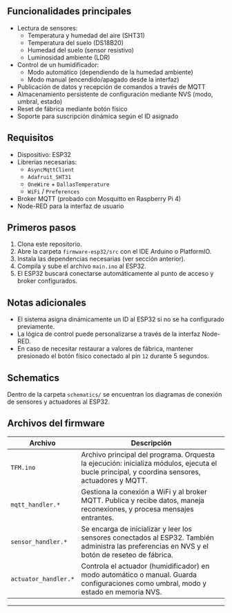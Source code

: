 

## Funcionalidades principales

- Lectura de sensores:
  - Temperatura y humedad del aire (SHT31)
  - Temperatura del suelo (DS18B20)
  - Humedad del suelo (sensor resistivo)
  - Luminosidad ambiente (LDR)
- Control de un humidificador:
  - Modo automático (dependiendo de la humedad ambiente)
  - Modo manual (encendido/apagado desde la interfaz)
- Publicación de datos y recepción de comandos a través de MQTT
- Almacenamiento persistente de configuración mediante NVS (modo, umbral, estado)
- Reset de fábrica mediante botón físico
- Soporte para suscripción dinámica según el ID asignado

## Requisitos

- Dispositivo: ESP32
- Librerías necesarias:
  - `AsyncMqttClient`
  - `Adafruit_SHT31`
  - `OneWire` + `DallasTemperature`
  - `WiFi` / `Preferences`
- Broker MQTT (probado con Mosquitto en Raspberry Pi 4)
- Node-RED para la interfaz de usuario

## Primeros pasos

1. Clona este repositorio.
2. Abre la carpeta `firmware-esp32/src` con el IDE Arduino o PlatformIO.
3. Instala las dependencias necesarias (ver sección anterior).
4. Compila y sube el archivo `main.ino` al ESP32.
5. El ESP32 buscará conectarse automáticamente al punto de acceso y broker configurados.

## Notas adicionales

- El sistema asigna dinámicamente un ID al ESP32 si no se ha configurado previamente.
- La lógica de control puede personalizarse a través de la interfaz Node-RED.
- En caso de necesitar restaurar a valores de fábrica, mantener presionado el botón físico conectado al pin `12` durante 5 segundos.

## Schematics

Dentro de la carpeta `schematics/` se encuentran los diagramas de conexión de sensores y actuadores al ESP32.

## Archivos del firmware

| Archivo                 | Descripción                                                                 |
|------------------------|-----------------------------------------------------------------------------|
| `TFM.ino`              | Archivo principal del programa. Orquesta la ejecución: inicializa módulos, ejecuta el bucle principal, y coordina sensores, actuadores y MQTT. |
| `mqtt_handler.*`       | Gestiona la conexión a WiFi y al broker MQTT. Publica y recibe datos, maneja reconexiones, y procesa mensajes entrantes. |
| `sensor_handler.*`     | Se encarga de inicializar y leer los sensores conectados al ESP32. También administra las preferencias en NVS y el botón de reseteo de fábrica. |
| `actuator_handler.*`   | Controla el actuador (humidificador) en modo automático o manual. Guarda configuraciones como umbral, modo y estado en memoria NVS. |

---

